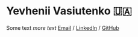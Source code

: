 # Yevhenii Vasiutenko 🇺🇦

Some text
_more text_
[Email](mailto:thegeka@gmail.com) / [LinkedIn](https://www.linkedin.com/in/yevhenii-vasiutenko) / [GitHub](https://github.com/Evgeniyme)